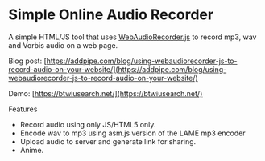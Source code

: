 # Simple Online Audio Recorder
A simple HTML/JS tool that uses [WebAudioRecorder.js](https://github.com/higuma/web-audio-recorder-js) to record mp3, wav and Vorbis audio on a web page.

Blog post: [https://addpipe.com/blog/using-webaudiorecorder-js-to-record-audio-on-your-website/](https://addpipe.com/blog/using-webaudiorecorder-js-to-record-audio-on-your-website/)

Demo: [https://btwiusearch.net/](https://btwiusearch.net/)

Features
* Record audio using only JS/HTML5 only.
* Encode wav to mp3 using asm.js version of the LAME mp3 encoder
* Upload audio to server and generate link for sharing.
* Anime.
